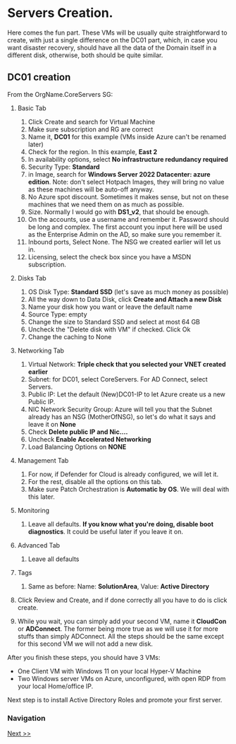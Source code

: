 # Servers Creation.
Here comes the fun part. These VMs will be usually quite straightforward to create, with just a single difference on the DC01 part, which, in case you want disaster recovery, should have all the data of the Domain itself in a different disk, otherwise, both should be quite similar. 

## DC01 creation
From the OrgName.CoreServers SG:

1. Basic Tab
   1. Click Create and search for Virtual Machine
   2.  Make sure subscription and RG are correct
   3.  Name it, **DC01** for this example (VMs inside Azure can't be renamed later)
   4.  Check for the region. In this example, **East 2**
   5.  In availability options, select **No infrastructure redundancy required**
   6.  Security Type: **Standard**
   7.  in Image, search for **Windows Server 2022 Datacenter: azure edition**. Note: don't select Hotpach Images, they will bring no value as these machines will be auto-off anyway. 
   8.  No Azure spot discount. Sometimes it makes sense, but not on these machines that we need them on as much as possible. 
   9.  Size. Normally I would go with **DS1_v2**, that should be enough. 
   10. On the accounts, use a username and remember it. Password should be long and complex. The first account you input here will be used as the Enterprise Admin on the AD, so make sure you remember it. 
   11. Inbound ports, Select None. The NSG we created earlier will let us in. 
   12. Licensing, select the check box since you have a MSDN subscription. 
 
2. Disks Tab
    1.  OS Disk Type: **Standard SSD** (let's save as much money as possible)
    2.  All the way down to Data Disk, click **Create and Attach a new Disk**
    3.  Name your disk how you want or leave the default name
    4.  Source Type: empty
    5.  Change the size to Standard SSD and select at most 64 GB
    6.  Uncheck the "Delete disk with VM" if checked. Click Ok
    7.  Change the caching to None
 3. Networking Tab
    1. Virtual Network: **Triple check that you selected your VNET created earlier**
    2. Subnet: for DC01, select CoreServers. For AD Connect, select Servers.
    3. Public IP: Let the default (New)DC01-IP to let Azure create us a new Public IP. 
    4. NIC Network Security Group: Azure will tell you that the Subnet already has an NSG (MotherOfNSG), so let's do what it says and leave it on **None**
    5. Check **Delete public IP and Nic....**
    6. Uncheck **Enable Accelerated Networking**
    7. Load Balancing Options on **NONE**
 4. Management Tab
    1. For now, if Defender for Cloud is already configured, we will let it. 
    2. For the rest, disable all the options on this tab. 
    3. Make sure Patch Orchestration is **Automatic by OS**. We will deal with this later.
 5. Monitoring
    1. Leave all defaults. **If you know what you're doing, disable boot diagnostics**. It could be useful later if you leave it on. 
 6. Advanced Tab
    1. Leave all defaults
 7. Tags
    1. Same as before: Name: **SolutionArea**, Value: **Active Directory**
 8. Click Review and Create, and if done correctly all you have to do is click create. 
 9. While you wait, you can simply add your second VM, name it **CloudCon** or **ADConnect**. The former being more true as we will use it for more stuffs than simply ADConnect. All the steps should be the same except for this second VM we will not add a new disk. 

After you finish these steps, you should have 3 VMs:
* One Client VM with Windows 11 on your local Hyper-V Machine
* Two Windows server VMs on Azure, unconfigured, with open RDP from your local Home/office IP. 

Next step is to install Active Directory Roles and promote your first server.   




### Navigation
[Next >>](/StepbyStep/4%20-%20Active%20Directory.md)